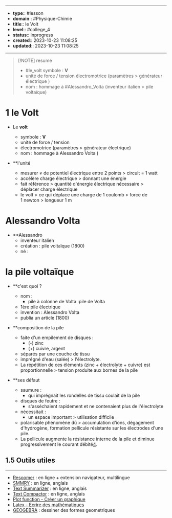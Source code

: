 


---
- **type**:: #lesson
- **domain**:: #Physique-Chimie
- **title**:: le Volt
- **level**:: #college_4
- **status**:: inprogress
- **created**:: 2023-10-23 11:08:25
- **updated**:: 2023-10-23 11:08:25
---


> [!NOTE] resume
> - #le_volt symbole : **V**
> - unité de force / tension électromotrice (paramètres > générateur électrique )
> - nom : hommage à #Alessandro_Volta (inventeur italien > pile voltaïque)


# 1 le Volt

- Le **volt** 
	- symbole : **V**
	- unité de force / tension
	- électromotrice (paramètres > générateur électrique)
	- nom : hommage à Alessandro Volta )

- **l'unité
	- mesurer ≠ de potentiel électrique entre 2 points > circuit = 1 watt
	- accélère charge électrique > donnant une énergie
	- fait référence > quantité d'énergie électrique nécessaire > déplacer charge électrique
	- le volt > ce qui déplace une charge de 1 coulomb > force de 1 newton > longueur 1 m

# Alessandro Volta

- **Alessandro
	- inventeur italien 
	- création : pile voltaïque (1800)
	- né :

# la pile voltaïque

- **c'est quoi ?
	- nom : 
		- pile à colonne de Volta :pile de Volta 
	- 1ère pile électrique
	- invention : Alessandro Volta 
	- publia un article (1800)

- **composition de la pile
	- faite d'un empilement de disques :
		- (-) zinc 
		- (+) cuivre, argent  
	- séparés par une couche de tissu
	 - imprégné d'eau (salée) > l'électrolyte. 
	- La répétition de ces éléments (zinc + électrolyte + cuivre) est  proportionnelle > tension produite aux bornes de la pile 

- **ses défaut 
	- saumure : 
		- qui imprégnait les rondelles de tissu coulait de la pile
	- disques de feutre :
		- s'asséchaient rapidement et ne contenaient plus de l'électrolyte
	- nécessitait :
		- un espace important > utilisation difficile
	- polarisable phénomène dû > accumulation d'ions, dégagement d'hydrogène, formation pellicule résistante sur les électrodes d'une pile.
	- La pellicule augmente la résistance interne de la pile et diminue progressivement le courant débité[4](https://fr.wikipedia.org/wiki/Pile_volta%C3%AFque#cite_note-:1-4).



## 1.5	Outils utiles
---

-   [Resoomer](https://resoomer.com/fr) : en ligne + extension navigateur, multilingue
-   [SMMRY](https://smmry.com/) : en ligne, anglais
-   [Text Summarizer](http://textsummarization.net/text-summarizer) : en ligne, anglais
-   [Text Compactor](https://www.textcompactor.com/) : en ligne, anglais
- [Plot function - Créer un graphique](https://github.com/leonhma/obsidian-functionplot)
- [Latex - Ecrire des mathématiques](https://fr.wikibooks.org/wiki/LaTeX/%C3%89crire_des_math%C3%A9matiques)
- [GEOGEBRA](https://www.geogebra.org/geometry?lang=fr) : dessiner des formes geometriques 